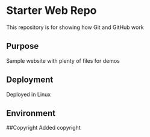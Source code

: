 # Starter Web Repo

This repository is for showing how Git and GitHub work

## Purpose

Sample website with plenty of files for demos

## Deployment

Deployed in Linux 

## Environment

##Copyright
Added copyright
